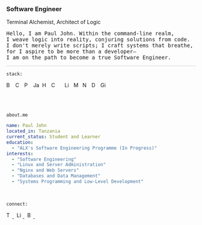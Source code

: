 <h3>Software Engineer</h3>

<p>
<span>Terminal Alchemist</span>, <span>Architect of Logic</span>
</p>

<pre>
Hello, I am Paul John. Within the command-line realm,
I weave logic into reality, conjuring solutions from code.
I don't merely write scripts; I craft systems that breathe,
for I aspire to be more than a developer—
I am on the path to become a true Software Engineer.
</pre>

<div style="border-top: 1px solid #ccc; margin-top: 10px;"></div>

`stack:`

<p>
  <img src="https://cdn.simpleicons.org/gnubash/f5f5f5" alt="Bash" title="Bash" height="16" width="16">&nbsp;
  <img src="https://cdn.simpleicons.org/c/f5f5f5" alt="C" title="C" height="16" width="16">&nbsp;
  <img src="https://cdn.simpleicons.org/python/f5f5f5" alt="Python" title="Python" height="16" width="16">&nbsp;
  <img src="https://cdn.simpleicons.org/javascript/f5f5f5" alt="JavaScript" title="JavaScript" height="16" width="16">&nbsp;
  <img src="https://cdn.simpleicons.org/html5/f5f5f5" alt="HTML" title="HTML" height="16" width="16">&nbsp;
  <img src="https://cdn.simpleicons.org/css3/f5f5f5" alt="CSS" title="CSS" height="16" width="16">&nbsp;&nbsp;&nbsp;&nbsp;
  <img src="https://cdn.simpleicons.org/linux/f5f5f5" alt="Linux" title="Linux" height="16" width="16">&nbsp;
  <img src="https://cdn.simpleicons.org/mysql/f5f5f5" alt="MySQL" title="MySQL" height="16" width="16">&nbsp;
  <img src="https://cdn.simpleicons.org/nginx/f5f5f5" alt="Nginx" title="Nginx" height="16" width="16">&nbsp;
  <img src="https://cdn.simpleicons.org/docker/f5f5f5" alt="Docker" title="Docker" height="16" width="16">&nbsp;
  <img src="https://cdn.simpleicons.org/git/f5f5f5" alt="Git" title="Git" height="16" width="16">&nbsp;
</p>
<br><br>

<code>about.me</code>

```yaml
name: Paul John
located_in: Tanzania
current_status: Student and Learner
education:
  - "ALX's Software Engineering Programme (In Progress)"
interests:
  - "Software Engineering"
  - "Linux and Server Administration"
  - "Nginx and Web Servers"
  - "Databases and Data Management"
  - "Systems Programming and Low-Level Development"
```

<br>

<code>connect:</code>

<p>
  <a href="https://twitter.com/namestarlit">
    <img src="https://cdn.simpleicons.org/twitter/f5f5f5" alt="Twitter" height="16" width="16">
  </a>&nbsp;
  <a href="https://www.linkedin.com/in/namestarlit/">
    <img src="https://cdn.simpleicons.org/linkedin/f5f5f5" alt="LinkedIn" height="16" width="16">
  </a>&nbsp;
  <a href="https://medium.com/@namestarlit">
    <img src="https://cdn.simpleicons.org/medium/f5f5f5" alt="Bento" height="16" width="16">
  </a>&nbsp;
</p>

